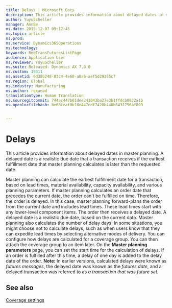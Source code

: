 ```yaml
---
title: Delays | Microsoft Docs
description: This article provides information about delayed dates in master planning. A delayed date is a realistic due date that a transaction receives if the earliest fulfillment date that master planning calculates is later than the requested date.
author: YuyuScheller
manager: AnnBe
ms.date: 2015-12-07 09:17:45
ms.topic: article
ms.prod: 
ms.service: Dynamics365Operations
ms.technology: 
keywords: ReqTransFuturesListPage
audience: Application User
ms.reviewer: YuyuScheller
ms.suite: Released- Dynamics AX 7.0.0
ms.custom: 19311
ms.assetid: 6d38b248-83c4-4e60-a0a6-aef5d29365c7
ms.region: Global
ms.industry: Manufacturing
ms.author: roxanad
translationtype: Human Translation
ms.sourcegitcommit: 744ac447b01dee241043ba27e3b1ffdcb0022a1b
ms.openlocfilehash: be66feaf0b10e447cdf7428b440b6431756af899


---
```


# <a name="delays"></a>Delays

This article provides information about delayed dates in master planning. A delayed date is a realistic due date that a transaction receives if the earliest fulfillment date that master planning calculates is later than the requested date.

Master planning can calculate the earliest fulfillment date for a transaction, based on lead times, material availability, capacity availability, and various planning parameters. If master planning calculates an order date that precedes the current date, the order can't be fulfilled on time. Therefore, the order is delayed. In this case, master planning forward-plans the order from the current date and includes lead times. These lead times start with any lower-level component items. The order then receives a delayed date. A delayed date is a realistic due date, based on the current data. Master planning also calculates the number of delay days. In some situations, you might choose not to calculate delays, such as when users know that they can expedite lead times by selecting alternative modes of delivery. You can configure how delays are calculated for a coverage group. You can then attach the coverage group to an item later. On the **Master planning parameters** page, you can set the start time for the calculation of delays. If an order is fulfilled after this time, a delay of one day is added to the delay date of the order. **Note:** In earlier versions, calculated delays were known as *futures messages*, the delayed date was known as the *futures date*, and a delayed transaction was referred to as *a transaction that was future set*.

<a name="see-also"></a>See also
--------

[Coverage settings](https://docs.microsoft.com/en-us/dynamics365/operations/manufacturing/master-planning/coverage-settings)




<!--HONumber=Feb17_HO3-->


